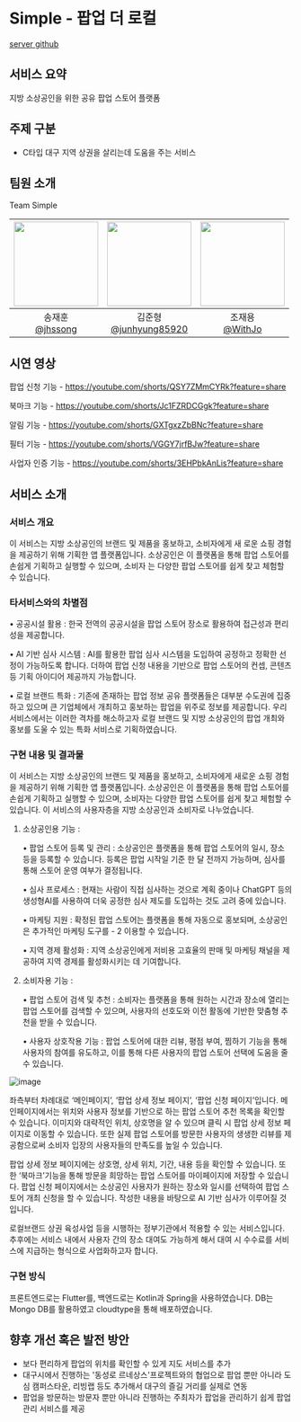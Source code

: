 # Simple - 팝업 더 로컬

[server github](https://github.com/junhyung85920/server)

## 서비스 요약

지방 소상공인을 위한 공유 팝업 스토어 플랫폼

## 주제 구분

- C타입 대구 지역 상권을 살리는데 도움을 주는 서비스

## 팀원 소개

Team Simple

| <img src="https://avatars.githubusercontent.com/u/86557146?v=4" width="150" height="150"/> | <img src="https://avatars.githubusercontent.com/u/80797496?v=4" width="150" height="150"/> | <img src="https://avatars.githubusercontent.com/u/66457807?v=4" width="150" height="150"/> |
| :----------------------------------------------------------------------------------------: | :----------------------------------------------------------------------------------------: | :----------------------------------------------------------------------------------------: |
|                     송재훈<br/>[@jhssong](https://github.com/jhssong)                      |                 김준형<br/>[@junhyung85920](https://github.com/MOJAN3543)                  |                      조재용<br/>[@WithJo](https://github.com/WithJo)                       |

## 시연 영상

팝업 신청 기능 - https://youtube.com/shorts/QSY7ZMmCYRk?feature=share

북마크 기능 - https://youtube.com/shorts/Jc1FZRDCGgk?feature=share

알림 기능 - https://youtube.com/shorts/GXTgxzZbBNc?feature=share

필터 기능 - https://youtube.com/shorts/VGGY7jrfBJw?feature=share

사업자 인증 기능 - https://youtube.com/shorts/3EHPbkAnLis?feature=share

## 서비스 소개

### 서비스 개요

이 서비스는 지방 소상공인의 브랜드 및 제품을 홍보하고, 소비자에게 새
로운 쇼핑 경험을 제공하기 위해 기획한 앱 플랫폼입니다. 소상공인은 이
플랫폼을 통해 팝업 스토어를 손쉽게 기획하고 실행할 수 있으며, 소비자
는 다양한 팝업 스토어를 쉽게 찾고 체험할 수 있습니다.

### 타서비스와의 차별점

• 공공시설 활용 : 한국 전역의 공공시설을 팝업 스토어 장소로 활용하여 접근성과 편리성을 제공합니다.

• AI 기반 심사 시스템 : AI를 활용한 팝업 심사 시스템을 도입하여 공정하고 정확한 선정이 가능하도록 합니다.
더하여 팝업 신청 내용을 기반으로 팝업 스토어의 컨셉, 콘텐츠 등 기획 아이디어 제공까지 가능합니다.

• 로컬 브랜드 특화 : 기존에 존재하는 팝업 정보 공유 플랫폼들은 대부분 수도권에 집중하고 있으며 큰
기업체에서 개최하고 홍보하는 팝업을 위주로 정보를 제공합니다. 우리 서비스에서는 이러한 격차를 해소하고자
로컬 브랜드 및 지방 소상공인의 팝업 개최와 홍보를 도울 수 있는 특화 서비스로 기획하였습니다.

### 구현 내용 및 결과물

이 서비스는 지방 소상공인의 브랜드 및 제품을 홍보하고, 소비자에게 새로운 쇼핑 경험을 제공하기 위해 기획한
앱 플랫폼입니다. 소상공인은 이 플랫폼을 통해 팝업 스토어를 손쉽게 기획하고 실행할 수 있으며, 소비자는 다양한
팝업 스토어를 쉽게 찾고 체험할 수 있습니다.
이 서비스의 사용자층을 지방 소상공인과 소비자로 나누었습니다.

1.  소상공인용 기능 :

    • 팝업 스토어 등록 및 관리 : 소상공인은 플랫폼을 통해 팝업 스토어의 일시, 장소 등을 등록할 수 있습니다.
    등록은 팝업 시작일 기준 한 달 전까지 가능하며, 심사를 통해 스토어 운영 여부가 결정됩니다.

    • 심사 프로세스 : 현재는 사람이 직접 심사하는 것으로 계획 중이나 ChatGPT 등의 생성형AI를 사용하여 더욱
    공정한 심사 제도를 도입하는 것도 고려 중에 있습니다.

    • 마케팅 지원 : 확정된 팝업 스토어는 플랫폼을 통해 자동으로 홍보되며, 소상공인은 추가적인 마케팅 도구를 - 2
    이용할 수 있습니다.

    • 지역 경제 활성화 : 지역 소상공인에게 저비용 고효율의 판매 및 마케팅 채널을 제공하여 지역 경제를
    활성화시키는 데 기여합니다.

2.  소비자용 기능 :

    • 팝업 스토어 검색 및 추천 : 소비자는 플랫폼을 통해 원하는 시간과 장소에 열리는 팝업 스토어를 검색할 수
    있으며, 사용자의 선호도와 이전 활동에 기반한 맞춤형 추천을 받을 수 있습니다.

    • 사용자 상호작용 기능 : 팝업 스토어에 대한 리뷰, 평점 부여, 찜하기 기능을 통해 사용자의 참여를 유도하고,
    이를 통해 다른 사용자의 팝업 스토어 선택에 도움을 줄 수 있습니다.

![image](https://github.com/user-attachments/assets/9dfb2709-8b4e-4c87-9867-15422cb7a6c2)

좌측부터 차례대로 ‘메인페이지’, ‘팝업 상세 정보 페이지’, ‘팝업 신청 페이지’입니다.
메인페이지에서는 위치와 사용자 정보를 기반으로 하는 팝업 스토어 추천 목록을 확인할 수
있습니다. 이미지와 대략적인 위치, 상호명을 알 수 있으며 클릭 시 팝업 상세 정보 페이지로
이동할 수 있습니다. 또한 실제 팝업 스토어를 방문한 사용자의 생생한 리뷰를 제공함으로써 소비자
입장의 사용자들의 만족도를 높일 수 있습니다.

팝업 상세 정보 페이지에는 상호명, 상세 위치, 기간, 내용 등을 확인할 수 있습니다. 또한
‘북마크’기능을 통해 방문을 희망하는 팝업 스토어를 마이페이지에 저장할 수 있습니다.
팝업 신청 페이지에서는 소상공인 사용자가 원하는 장소와 일시를 선택하여 팝업 스토어 개최
신청을 할 수 있습니다. 작성한 내용을 바탕으로 AI 기반 심사가 이루어질 것입니다.

로컬브랜드 상권 육성사업 등을 시행하는 정부기관에서 적용할 수 있는 서비스입니다. 추후에는
서비스 내에서 사용자 간의 장소 대여도 가능하게 해서 대여 시 수수료를 서비스에 지급하는
형식으로 사업화하고자 합니다.

### 구현 방식

프론트엔드로는 Flutter를, 백엔드로는 Kotlin과 Spring을 사용하였습니다.
DB는 Mongo DB를 활용하였고 cloudtype을 통해 배포하였습니다.

## 향후 개선 혹은 발전 방안

- 보다 편리하게 팝업의 위치를 확인할 수 있게 지도 서비스를 추가
- 대구시에서 진행하는 '동성로 르네상스'프로젝트와의 협업으로 팝업 뿐만 아니라 도심 캠퍼스타운, 리빙랩 등도 추가해서 대구의 즐길 거리를 실제로 연동
- 팝업을 방문하는 방문자 뿐만 아니라 진행하는 주최자가 팝업을 관리하기 쉽게 팝업 관리 서비스를 제공
